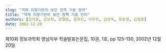 ```yaml
---
slug: "객체 지향기반의 보안 정책 기술 언어"
title: "객체 지향기반의 보안 정책 기술 언어"
authors: [김지영, 김상현, 강철범, 장희진, 이우진, 김상욱, 유동영, 김형종]
date: 2002-12-20
---
```


제10회 정보과학회 영남지부 학술발표논문집, 10권, 1호, pp 125-130, 2002년 12월 20일
